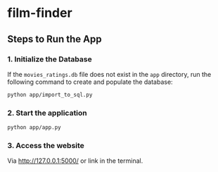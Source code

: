 # film-finder

## Steps to Run the App

### 1. **Initialize the Database**

If the `movies_ratings.db` file does not exist in the `app` directory, run the following command to create and populate the database:

```bash
python app/import_to_sql.py
```

### 2. **Start the application**

```bash
python app/app.py
```

### 3. **Access the website**

Via <http://127.0.0.1:5000/>
or link in the terminal.
